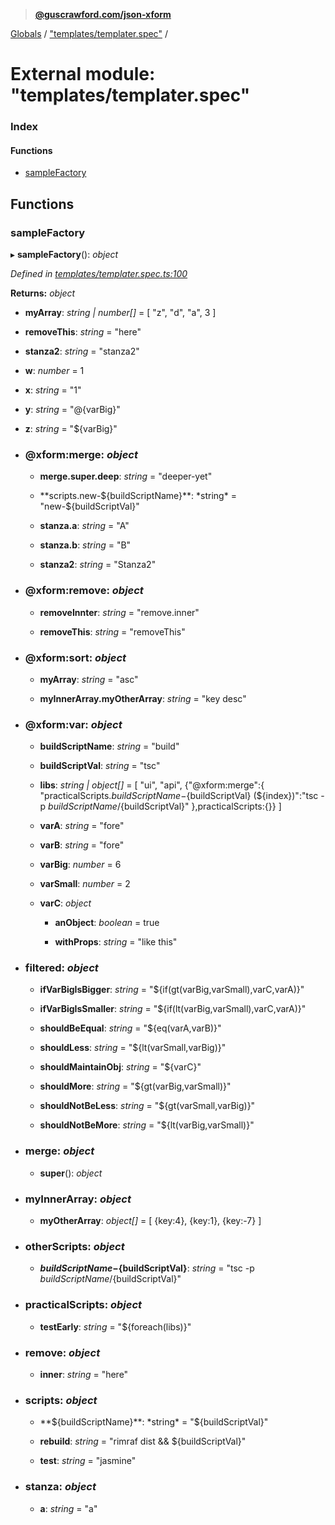 > **[@guscrawford.com/json-xform](../README.md)**

[Globals](../globals.md) / ["templates/templater.spec"](_templates_templater_spec_.md) /

# External module: "templates/templater.spec"

### Index

#### Functions

* [sampleFactory](_templates_templater_spec_.md#samplefactory)

## Functions

###  sampleFactory

▸ **sampleFactory**(): *object*

*Defined in [templates/templater.spec.ts:100](https://github.com/guscrawford-com/json-xform/blob/33aecff/src/templates/templater.spec.ts#L100)*

**Returns:** *object*

* **myArray**: *string | number[]* = [
            "z",
            "d",
            "a",
            3
        ]

* **removeThis**: *string* = "here"

* **stanza2**: *string* = "stanza2"

* **w**: *number* = 1

* **x**: *string* = "1"

* **y**: *string* = "@{varBig}"

* **z**: *string* = "${varBig}"

* ### **@xform:merge**: *object*

  * **merge.super.deep**: *string* = "deeper-yet"

  * **scripts.new-${buildScriptName}**: *string* = "new-${buildScriptVal}"

  * **stanza.a**: *string* = "A"

  * **stanza.b**: *string* = "B"

  * **stanza2**: *string* = "Stanza2"

* ### **@xform:remove**: *object*

  * **removeInnter**: *string* = "remove.inner"

  * **removeThis**: *string* = "removeThis"

* ### **@xform:sort**: *object*

  * **myArray**: *string* = "asc"

  * **myInnerArray.myOtherArray**: *string* = "key desc"

* ### **@xform:var**: *object*

  * **buildScriptName**: *string* = "build"

  * **buildScriptVal**: *string* = "tsc"

  * **libs**: *string | object[]* = [
                "ui",
                "api",
                {"@xform:merge":{
                    "practicalScripts.${buildScriptName}-${buildScriptVal} (${index})":"tsc -p ${buildScriptName}/${buildScriptVal}"
                },practicalScripts:{}}
            ]

  * **varA**: *string* = "fore"

  * **varB**: *string* = "fore"

  * **varBig**: *number* = 6

  * **varSmall**: *number* = 2

  * **varC**: *object*

    * **anObject**: *boolean* = true

    * **withProps**: *string* = "like this"

* ### **filtered**: *object*

  * **ifVarBigIsBigger**: *string* = "${if(gt(varBig,varSmall),varC,varA)}"

  * **ifVarBigIsSmaller**: *string* = "${if(lt(varBig,varSmall),varC,varA)}"

  * **shouldBeEqual**: *string* = "${eq(varA,varB)}"

  * **shouldLess**: *string* = "${lt(varSmall,varBig)}"

  * **shouldMaintainObj**: *string* = "${varC}"

  * **shouldMore**: *string* = "${gt(varBig,varSmall)}"

  * **shouldNotBeLess**: *string* = "${gt(varSmall,varBig)}"

  * **shouldNotBeMore**: *string* = "${lt(varBig,varSmall)}"

* ### **merge**: *object*

  * **super**(): *object*

* ### **myInnerArray**: *object*

  * **myOtherArray**: *object[]* = [
                {key:4},
                {key:1},
                {key:-7}
            ]

* ### **otherScripts**: *object*

  * **${buildScriptName}-${buildScriptVal}**: *string* = "tsc -p ${buildScriptName}/${buildScriptVal}"

* ### **practicalScripts**: *object*

  * **testEarly**: *string* = "${foreach(libs)}"

* ### **remove**: *object*

  * **inner**: *string* = "here"

* ### **scripts**: *object*

  * **${buildScriptName}**: *string* = "${buildScriptVal}"

  * **rebuild**: *string* = "rimraf dist && ${buildScriptVal}"

  * **test**: *string* = "jasmine"

* ### **stanza**: *object*

  * **a**: *string* = "a"